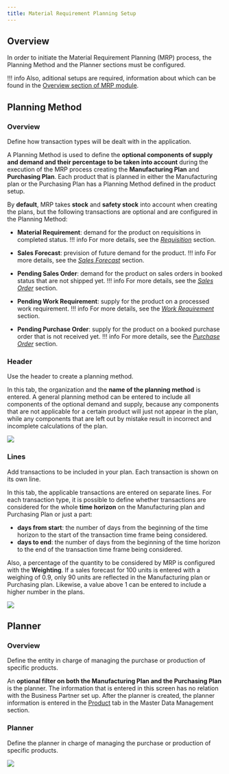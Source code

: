 ```yaml
---
title: Material Requirement Planning Setup
---
```

## **Overview**

In order to initiate the Material Requirement Planning (MRP) process, the Planning Method and the Planner sections must be configured. 

!!! info
    Also, aditional setups are required, information about which can be found in the [Overview section of MRP module](https://docs.etendo.software/en/end-user-documentation/etendo-environment/functional-documentation/business-management/material-requirement-planning). 


## **Planning Method**

### **Overview**

Define how transaction types will be dealt with in the application.

A Planning Method is used to define the **optional components of supply and demand and their percentage to be taken into account** during the execution of the MRP process creating the **Manufacturing Plan** and **Purchasing Plan**. Each product that is planned in either the Manufacturing plan or the Purchasing Plan has a Planning Method defined in the product setup.

By **default**, MRP takes **stock** and **safety stock** into account when creating the plans, but the following transactions are optional and are configured in the Planning Method:

-   **Material Requirement**: demand for the product on requisitions in completed status. 
!!! info
    For more details, see the [_Requisition_](https://docs.etendo.software/en/end-user-documentation/etendo-environment/functional-documentation/business-management/procurement-management#requisition) section.

- **Sales Forecast**: prevision of future demand for the product. 
!!! info
    For more details, see the [_Sales Forecast_](https://docs.etendo.software/en/end-user-documentation/etendo-environment/functional-documentation/business-management/material-requirement-planning#mrp-forecast) section.

-   **Pending Sales Order**: demand for the product on sales orders in booked status that are not shipped yet. 
!!! info
    For more details, see the [_Sales Order_](https://docs.etendo.software/en/end-user-documentation/etendo-environment/functional-documentation/business-management/sales-management#sales-order) section.

-   **Pending Work Requirement**: supply for the product on a processed work requirement. 
!!! info
    For more details, see the [_Work Requirement_](https://docs.etendo.software/en/end-user-documentation/etendo-environment/functional-documentation/business-management/production-management#work-requirement) section.

-   **Pending Purchase Order**: supply for the product on a booked purchase order that is not received yet. 
!!! info
    For more details, see the [_Purchase Order_](https://docs.etendo.software/en/end-user-documentation/etendo-environment/functional-documentation/business-management/procurement-management#purchase-order) section.


### **Header**

Use the header to create a planning method.

In this tab, the organization and the **name of the planning method** is entered. A general planning method can be entered to include all components of the optional demand and supply, because any components that are not applicable for a certain product will just not appear in the plan, while any components that are left out by mistake result in incorrect and incomplete calculations of the plan.

![](/docs.etendo.software/assets/drive/r-sIhmWnmoYNZsemrEKq3Il7LQsg1iDrcrq5K3H2HprddfyVZa7wiE5nmb6uaDHTpzSWHiHnvCetwhHQ_RBq1NJP3cIv17F96ZxBnqmyeWowc_zmB432U68KEEtdZbheLdRHdx9w00xaewhcEybYe4E.png)

### **Lines**

Add transactions to be included in your plan. Each transaction is shown on its own line.

In this tab, the applicable transactions are entered on separate lines. For each transaction type, it is possible to define whether transactions are considered for the whole **time horizon** on the Manufacturing plan and Purchasing Plan or just a part:

-   **days from start**: the number of days from the beginning of the time horizon to the start of the transaction time frame being considered.
-   **days to end**: the number of days from the beginning of the time horizon to the end of the transaction time frame being considered.

Also, a percentage of the quantity to be considered by MRP is configured with the **Weighting**. If a sales forecast for 100 units is entered with a weighing of 0.9, only 90 units are reflected in the Manufacturing plan or Purchasing plan. Likewise, a value above 1 can be entered to include a higher number in the plans.

![](/docs.etendo.software/assets/drive/r3xp-vXHNSPnrw9FA7ashqCDRgL0s5LE9i_8sNTRssgBQiOX5bDavCyyxMCmCXIUKzvbPdxvrp6wkfXKLFftUwcqNn3u57H56hpHgKp4z0YkfjBobN-fV1M_gGf09M7MyrjutIBaZzR40_IdhQn8fb0.png)

## **Planner**

### **Overview** 

Define the entity in charge of managing the purchase or production of specific products.

An **optional filter on both the Manufacturing Plan and the Purchasing Plan** is the planner. The information that is entered in this screen has no relation with the Business Partner set up. After the planner is created, the planner information is entered in the [Product](https://docs.etendo.software/en/end-user-documentation/etendo-environment/functional-documentation/business-management/masterdata-management#product) tab in the Master Data Management section.

### **Planner**

Define the planner in charge of managing the purchase or production of specific products.

![](/docs.etendo.software/assets/drive/2IK-YKaAHZYtnh4V1r_P9QgY4oU3-wDlu73TD8YZffxiibZ-JWkhjD_fCnJLzntBSgBhJSLbMx3IOsYOPFoDahYodIPGEq1P8LytGAg9aCEylB2iknxNfhnwCH8MgxgF1F6CYXVQxBPfF7KuArrucc4.png)